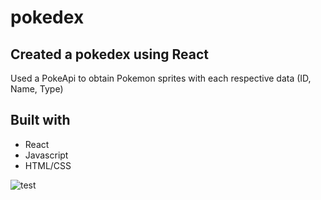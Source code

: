 # pokedex
Created a pokedex using React
------------------------------------
Used a PokeApi to obtain Pokemon sprites with each respective data (ID, Name, Type)

Built with
---------
- React 
- Javascript
- HTML/CSS

![test](https://cdn-images-1.medium.com/max/1600/1*6s_MA7mz1MYblVRWUF0OqA.png)
